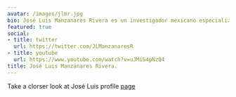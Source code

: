 ```yaml
---
avatar: /images/jlmr.jpg
bio: José Luis Manzanares Rivera es un investigador mexicano especializado en el análisis de datos. 
featured: true
social:
- title: twitter
  url: https://twitter.com/JLManzanaresR
- title: youtube
  url: https://www.youtube.com/watch?v=uJMiS4pNzQ4
title: José Luis Manzanares Rivera.
---
```


Take a clorser look at  José Luis profile [page](https://joseluismanzanaresrivera.github.io/profile/index.html)
